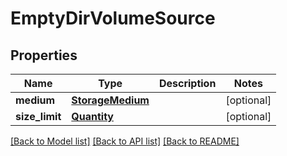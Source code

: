 # EmptyDirVolumeSource

## Properties
Name | Type | Description | Notes
------------ | ------------- | ------------- | -------------
**medium** | [**StorageMedium**](StorageMedium.md) |  | [optional] 
**size_limit** | [**Quantity**](Quantity.md) |  | [optional] 

[[Back to Model list]](../README.md#documentation-for-models) [[Back to API list]](../README.md#documentation-for-api-endpoints) [[Back to README]](../README.md)



